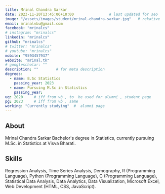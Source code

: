 ```yaml
---
title: Mrinal Chandra Sarkar                    
date: 2023-11-20T13:45:06+10:00                # last updated for seo
image: "/assets/images/student/mrinal-chandra-sarkar.jpg"   # rekative path 
email: mrinalvbu@gmail.com
facebook: "mrinalcs"        
# instagram: "mrinalcs"
linkedin: "mrinalcs"     
github: "mrinalcs"              
# twitter: "mrinalcs"
# youtube: "mrinalcs"
mobile: "9593457937" 
website: "mrinal.tk"
# googlescholar: ""    
description: ""        # for meta description
degrees:
  - name: B.Sc Statistics            
    passing_year: 2023
  - name: Pursuing M.Sc in Statistics
    passing_year:  
ug: 2020     # iff from vb , to  be used for alumni , student page
pg: 2023     # iff from vb , same
working: "Currently studying"  #  alumni page
---
```


 
## About
 
Mrinal Chandra Sarkar Bachelor's degree in Statistics, currently pursuing  M.Sc. in Statistics at Visva Bharati.
 

## Skills 
Regression Analysis, Time Series Analysis, Demography, R (Programming Language), Python (Programming Language), C (Programming Language), Statistical Data Analysis, Data Analytics, Data Visualization, Microsoft Excel, Web Development (HTML, CSS, JavaScript).
 
 
